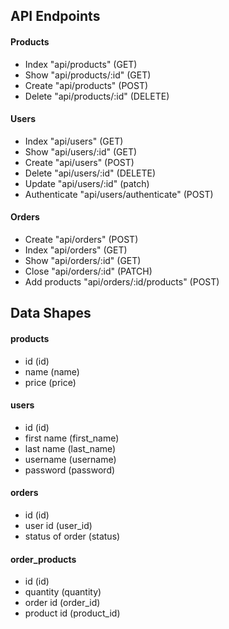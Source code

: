 ## API Endpoints

#### Products

- Index "api/products" (GET)
- Show "api/products/:id" (GET)
- Create "api/products" (POST)
- Delete "api/products/:id" (DELETE)

#### Users

- Index "api/users" (GET)
- Show "api/users/:id" (GET)
- Create "api/users" (POST)
- Delete "api/users/:id" (DELETE)
- Update "api/users/:id" (patch)
- Authenticate "api/users/authenticate" (POST)

#### Orders

- Create "api/orders" (POST)
- Index "api/orders" (GET)
- Show "api/orders/:id" (GET)
- Close "api/orders/:id" (PATCH)
- Add products "api/orders/:id/products" (POST)

## Data Shapes

#### products

- id (id)
- name (name)
- price (price)

#### users

- id (id)
- first name (first_name)
- last name (last_name)
- username (username)
- password (password)

#### orders

- id (id)
- user id (user_id)
- status of order (status)

#### order_products

- id (id)
- quantity (quantity)
- order id (order_id)
- product id (product_id)
